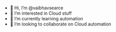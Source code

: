 - 👋 Hi, I’m @vaibhavsearce
- 👀 I’m interested in Cloud stuff
- 🌱 I’m currently learning automation 
- 💞️ I’m looking to collaborate on Cloud automation


<!---
vaibhavsearce/vaibhavsearce is a ✨ special ✨ repository because its `README.md` (this file) appears on your GitHub profile.
You can click the Preview link to take a look at your changes.
--->
